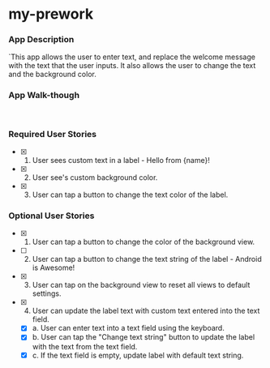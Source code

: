 # my-prework
### App Description
`This app allows the user to enter text, and replace the welcome message with the text that the user inputs. It also allows the user to change the text and the background color.  

### App Walk-though

<blockquote class="imgur-embed-pub" lang="en" data-id="a/dtS5Ged"><a href="//imgur.com/dtS5Ged" width=200></a></blockquote><script async src="//s.imgur.com/min/embed.gif" charset="utf-8"></script><br>

### Required User Stories
- [x] 1. User sees custom text in a label - Hello from {name}!
- [x] 2. User see's custom background color.
- [x] 3. User can tap a button to change the text color of the label.

### Optional User Stories
- [x] 1. User can tap a button to change the color of the background view.  
- [ ] 2. User can tap a button to change the text string of the label - Android is Awesome!  
- [x] 3. User can tap on the background view to reset all views to default settings.  
- [x] 4. User can update the label text with custom text entered into the text field.  
   - [x] a. User can enter text into a text field using the keyboard.  
   - [x] b. User can tap the "Change text string" button to update the label with the text from the text field.  
   - [x] c. If the text field is empty, update label with default text string.  
